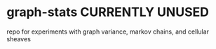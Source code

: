 # graph-stats CURRENTLY UNUSED
repo for experiments with graph variance, markov chains, and cellular sheaves
